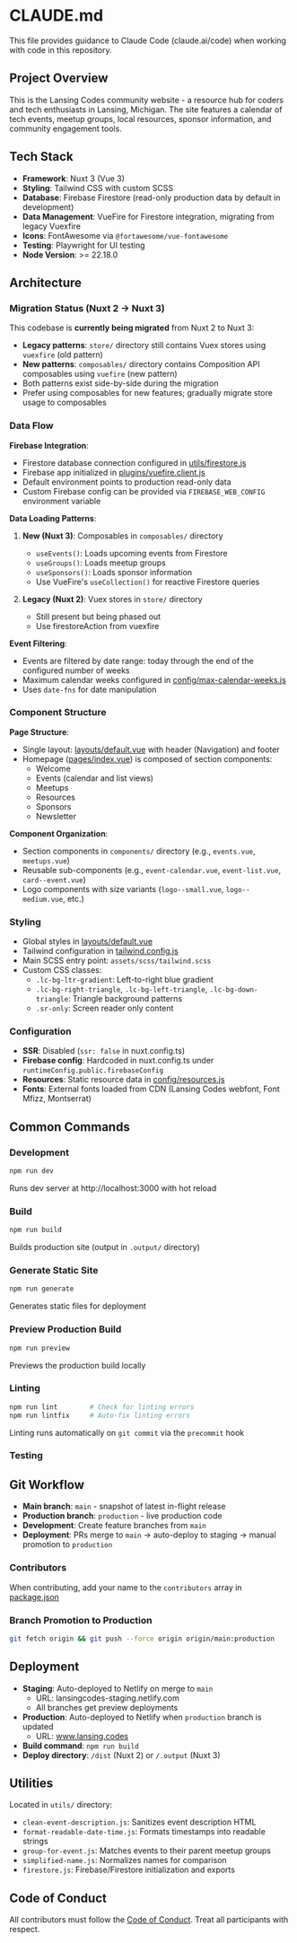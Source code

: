 # CLAUDE.md

This file provides guidance to Claude Code (claude.ai/code) when working with code in this repository.

## Project Overview

This is the Lansing Codes community website - a resource hub for coders and tech enthusiasts in Lansing, Michigan. The site features a calendar of tech events, meetup groups, local resources, sponsor information, and community engagement tools.

## Tech Stack

- **Framework**: Nuxt 3 (Vue 3)
- **Styling**: Tailwind CSS with custom SCSS
- **Database**: Firebase Firestore (read-only production data by default in development)
- **Data Management**: VueFire for Firestore integration, migrating from legacy Vuexfire
- **Icons**: FontAwesome via `@fortawesome/vue-fontawesome`
- **Testing**: Playwright for UI testing
- **Node Version**: >= 22.18.0

## Architecture

### Migration Status (Nuxt 2 → Nuxt 3)

This codebase is **currently being migrated** from Nuxt 2 to Nuxt 3:

- **Legacy patterns**: `store/` directory still contains Vuex stores using `vuexfire` (old pattern)
- **New patterns**: `composables/` directory contains Composition API composables using `vuefire` (new pattern)
- Both patterns exist side-by-side during the migration
- Prefer using composables for new features; gradually migrate store usage to composables

### Data Flow

**Firebase Integration**:
- Firestore database connection configured in [utils/firestore.js](utils/firestore.js)
- Firebase app initialized in [plugins/vuefire.client.js](plugins/vuefire.client.js)
- Default environment points to production read-only data
- Custom Firebase config can be provided via `FIREBASE_WEB_CONFIG` environment variable

**Data Loading Patterns**:
1. **New (Nuxt 3)**: Composables in `composables/` directory
   - `useEvents()`: Loads upcoming events from Firestore
   - `useGroups()`: Loads meetup groups
   - `useSponsors()`: Loads sponsor information
   - Use VueFire's `useCollection()` for reactive Firestore queries

2. **Legacy (Nuxt 2)**: Vuex stores in `store/` directory
   - Still present but being phased out
   - Use firestoreAction from vuexfire

**Event Filtering**:
- Events are filtered by date range: today through the end of the configured number of weeks
- Maximum calendar weeks configured in [config/max-calendar-weeks.js](config/max-calendar-weeks.js)
- Uses `date-fns` for date manipulation

### Component Structure

**Page Structure**:
- Single layout: [layouts/default.vue](layouts/default.vue) with header (Navigation) and footer
- Homepage ([pages/index.vue](pages/index.vue)) is composed of section components:
  - Welcome
  - Events (calendar and list views)
  - Meetups
  - Resources
  - Sponsors
  - Newsletter

**Component Organization**:
- Section components in `components/` directory (e.g., `events.vue`, `meetups.vue`)
- Reusable sub-components (e.g., `event-calendar.vue`, `event-list.vue`, `card--event.vue`)
- Logo components with size variants (`logo--small.vue`, `logo--medium.vue`, etc.)

### Styling

- Global styles in [layouts/default.vue](layouts/default.vue)
- Tailwind configuration in [tailwind.config.js](tailwind.config.js)
- Main SCSS entry point: `assets/scss/tailwind.scss`
- Custom CSS classes:
  - `.lc-bg-ltr-gradient`: Left-to-right blue gradient
  - `.lc-bg-right-triangle`, `.lc-bg-left-triangle`, `.lc-bg-down-triangle`: Triangle background patterns
  - `.sr-only`: Screen reader only content

### Configuration

- **SSR**: Disabled (`ssr: false` in nuxt.config.ts)
- **Firebase config**: Hardcoded in nuxt.config.ts under `runtimeConfig.public.firebaseConfig`
- **Resources**: Static resource data in [config/resources.js](config/resources.js)
- **Fonts**: External fonts loaded from CDN (Lansing Codes webfont, Font Mfizz, Montserrat)

## Common Commands

### Development
```sh
npm run dev
```
Runs dev server at http://localhost:3000 with hot reload

### Build
```sh
npm run build
```
Builds production site (output in `.output/` directory)

### Generate Static Site
```sh
npm run generate
```
Generates static files for deployment

### Preview Production Build
```sh
npm run preview
```
Previews the production build locally

### Linting
```sh
npm run lint        # Check for linting errors
npm run lintfix     # Auto-fix linting errors
```
Linting runs automatically on `git commit` via the `precommit` hook

### Testing


## Git Workflow

- **Main branch**: `main` - snapshot of latest in-flight release
- **Production branch**: `production` - live production code
- **Development**: Create feature branches from `main`
- **Deployment**: PRs merge to `main` → auto-deploy to staging → manual promotion to `production`

### Contributors

When contributing, add your name to the `contributors` array in [package.json](package.json)

### Branch Promotion to Production
```sh
git fetch origin && git push --force origin origin/main:production
```

## Deployment

- **Staging**: Auto-deployed to Netlify on merge to `main`
  - URL: lansingcodes-staging.netlify.com
  - All branches get preview deployments
- **Production**: Auto-deployed to Netlify when `production` branch is updated
  - URL: www.lansing.codes
- **Build command**: `npm run build`
- **Deploy directory**: `/dist` (Nuxt 2) or `/.output` (Nuxt 3)

## Utilities

Located in `utils/` directory:
- `clean-event-description.js`: Sanitizes event description HTML
- `format-readable-date-time.js`: Formats timestamps into readable strings
- `group-for-event.js`: Matches events to their parent meetup groups
- `simplified-name.js`: Normalizes names for comparison
- `firestore.js`: Firebase/Firestore initialization and exports

## Code of Conduct

All contributors must follow the [Code of Conduct](https://www.lansing.codes/code-of-conduct/). Treat all participants with respect.

